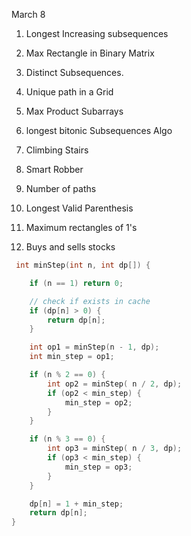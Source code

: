 March 8 
1. Longest Increasing subsequences 
2. Max Rectangle in Binary Matrix 
3. Distinct Subsequences. 
4. Unique path in a Grid 
5. Max Product Subarrays 



1. longest bitonic Subsequences Algo 
2. Climbing Stairs 
3. Smart Robber
4. Number of paths 
5. Longest Valid Parenthesis 
6. Maximum rectangles of 1's 
7. Buys and sells stocks 


```cpp
 int minStep(int n, int dp[]) {

	if (n == 1) return 0;

	// check if exists in cache
	if (dp[n] > 0) {
		return dp[n];
	}

	int op1 = minStep(n - 1, dp);
	int min_step = op1;

	if (n % 2 == 0) {
		int op2 = minStep( n / 2, dp);
		if (op2 < min_step) {
			min_step = op2;
		}
	}

	if (n % 3 == 0) {
		int op3 = minStep( n / 3, dp);
		if (op3 < min_step) {
			min_step = op3;
		}
	}

	dp[n] = 1 + min_step;
	return dp[n];
}
```